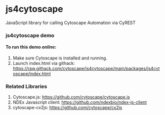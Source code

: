 # js4cytoscape
JavaScript library for calling Cytoscape Automation via CyREST


### js4cytoscape demo

#### To run this demo ***online***:
1. Make sure Cytoscape is installed and running.
2. Launch index.html via githack: https://raw.githack.com/cytoscape/js4cytoscape/main/packages/js4cytoscape/index.html


### Related Libraries
1. Cytoscape.js: https://github.com/cytoscape/cytoscape.js
2. NDEx Javascript client: https://github.com/ndexbio/ndex-js-client
3. cytoscape-cx2js: https://github.com/cytoscape/cx2js


